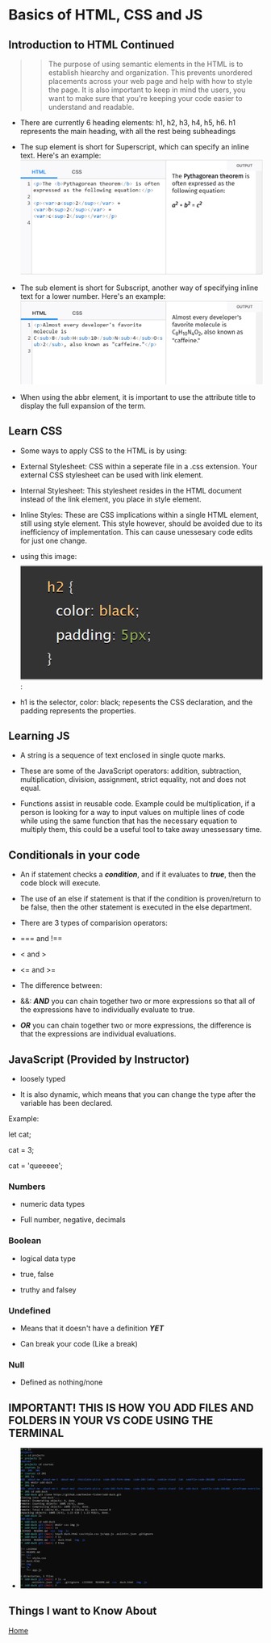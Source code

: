 # Basics of HTML, CSS and JS

## Introduction to HTML Continued

>> The purpose of using semantic elements in the HTML is to establish hiearchy and organization. This prevents unordered placements across your web page and help with how to style the page. It is also important to keep in mind the users, you want to make sure that you're keeping your code easier to understand and readable.

- There are currently 6 heading elements: h1, h2, h3, h4, h5, h6. h1 represents the main heading, with all the rest being subheadings

- The sup element is short for Superscript, which can specify an inline text. Here's an example: ![sup](Example%20of%20sup%20element%20in%20HTML.png)

- The sub element is short for Subscript, another way of specifying inline text for a lower number. Here's an example: ![sub](Example%20of%20sub%20element%20in%20HTML.png)

- When using the abbr element, it is important to use the attribute title to display the full expansion of the term.

## Learn CSS

- Some ways to apply CSS to the HTML is by using:

- External Stylesheet: CSS within a seperate file in a .css extension. Your external CSS stylesheet can be used with link element.

- Internal Stylesheet: This stylesheet resides in the HTML document instead of the link element, you place in style element.

- Inline Styles: These are CSS implications within a single HTML element, still using style element. This style however, should be avoided due to its inefficiency of implementation. This can cause unessesary code edits for just one change.

- using this image: ![example](Block%20of%20code%20example%20HTML%20.png):

- h1 is the selector, color: black; repesents the CSS declaration, and the padding represents the properties.

## Learning JS

- A string is a sequence of text enclosed in single quote marks.

- These are some of the JavaScript operators: addition, subtraction, multiplication, division, assignment, strict equality, not and does not equal.

- Functions assist in reusable code. Example could be multiplication, if a person is looking for a way to input values on multiple lines of code while using the same function that has the necessary equation to multiply them, this could be a useful tool to take away unessessary time.

## Conditionals in your code

- An if statement checks a ***condition***, and if it evaluates to ***true***, then the code block will execute.

- The use of an else if statement is that if the condition is proven/return to be false, then the other statement is executed in the else department.

- There are 3 types of comparision operators:

- === and !==

- < and >

- <= and >=

- The difference between:

- &&: ***AND*** you can chain together two or more expressions so that all of the expressions have to individually evaluate to true.

- ***OR*** you can chain together two or more expressions, the difference is that the expressions are individual evaluations.

## JavaScript (Provided by Instructor)

- loosely typed

- It is also dynamic, which means that you can change the type after the variable has been declared.

Example:

let cat;

cat = 3;

cat = 'queeeee';

### Numbers

- numeric data types

- Full number, negative, decimals

### Boolean

- logical data type

- true, false

- truthy and falsey

### Undefined

- Means that it doesn't have a definition ***YET***

- Can break your code (Like a break)

### Null

- Defined as nothing/none

## IMPORTANT! THIS IS HOW YOU ADD FILES AND FOLDERS IN YOUR VS CODE USING THE TERMINAL

- ![VS CODE:](Images/How%20to%20add%20folders%20and%20files%20in%20VS%20Code%20from%20the%20terminal.png)

## Things I want to Know About

[Home](https://keelen-fisher.github.io/new-repository/)